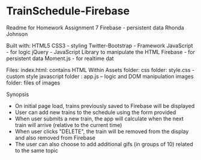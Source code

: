 # TrainSchedule-Firebase
Readme for Homework Assignment 7
Firebase - persistent data
Rhonda Johnson

Built with:
HTML5
CSS3 - styling
Twitter-Bootstrap - Framework
JavaScript - for logic
jQuery - JavaScript Library to manipulate the HTML
Firebase - for persistent data
Moment.js - for realtime dat

Files:
index.html: contains HTML
Within Assets folder: 
	css folder: style.css -custom style
	javascript folder :  app.js – logic and DOM manipulation
    images folder: files of images
	
Synopsis
- On initial page load, trains previously saved to Firebase will be displayed
- User can add new trains to the schedule using the form provided
- When user submits a new train, the app will calculate when the next train will arrive (relative to the current time)
- When user clicks "DELETE", the train will be removed from the display and also removed from Firebase
- The user can also choose to add additional gifs (in groups of 10) related to the same topic






